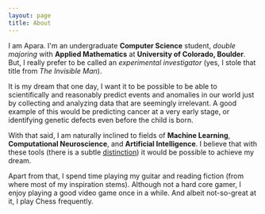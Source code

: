 ```yaml
---
layout: page
title: About
---
```


I am Apara. I'm an undergraduate **Computer Science** student, *double majoring* with **Applied Mathematics** at **University of Colorado, Boulder**.
But, I really prefer to be called an *experimental investigator* (yes, I stole that title from *The Invisible Man*).

It is my dream that one day, I want it to be possible to be able to scientifically and reasonably predict events and anomalies in our world just by collecting and analyzing data that are seemingly irrelevant.
A good example of this would be predicting cancer at a very early stage, or identifying genetic defects even before the child is born.

With that said, I am naturally inclined to fields of **Machine Learning**, **Computational Neuroscience**, and **Artificial Intelligence**.
I believe that with these tools (there is a subtle [distinction](https://blogs.nvidia.com/blog/2016/07/29/whats-difference-artificial-intelligence-machine-learning-deep-learning-ai/)) it would be possible to achieve my dream.

Apart from that, I spend time playing my guitar and reading fiction (from where most of my inspiration stems).
Although not a hard core gamer, I enjoy playing a good video game once in a while. And albeit not-so-great at it, I play Chess frequently.
